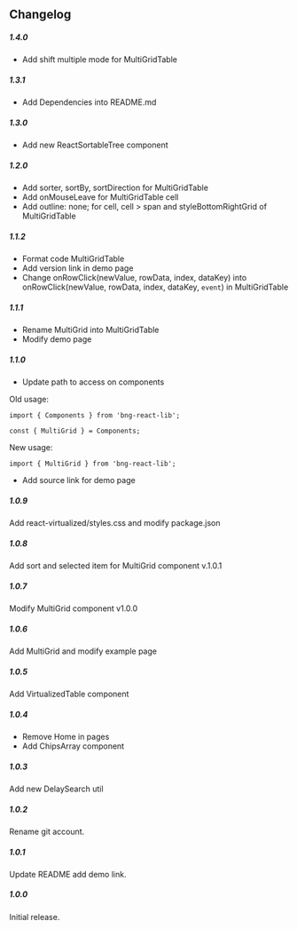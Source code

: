 ## Changelog

##### 1.4.0

- Add shift multiple mode for MultiGridTable

##### 1.3.1

- Add Dependencies into README.md

##### 1.3.0

- Add new ReactSortableTree component

##### 1.2.0

- Add sorter, sortBy, sortDirection for MultiGridTable
- Add onMouseLeave for MultiGridTable cell
- Add outline: none; for cell, cell > span and styleBottomRightGrid of MultiGridTable

##### 1.1.2

- Format code MultiGridTable
- Add version link in demo page
- Change onRowClick(newValue, rowData, index, dataKey) into onRowClick(newValue, rowData, index, dataKey, `event`) in MultiGridTable

##### 1.1.1

- Rename MultiGrid into MultiGridTable
- Modify demo page

##### 1.1.0

- Update path to access on components

Old usage:

`import { Components } from 'bng-react-lib';`

`const { MultiGrid } = Components;`

New usage:

`import { MultiGrid } from 'bng-react-lib';`

- Add source link for demo page

##### 1.0.9

Add react-virtualized/styles.css and modify package.json

##### 1.0.8

Add sort and selected item for MultiGrid component v.1.0.1

##### 1.0.7

Modify MultiGrid component v1.0.0

##### 1.0.6

Add MultiGrid and modify example page

##### 1.0.5

Add VirtualizedTable component

##### 1.0.4

- Remove Home in pages
- Add ChipsArray component

##### 1.0.3

Add new DelaySearch util

##### 1.0.2

Rename git account.

##### 1.0.1

Update README add demo link.

##### 1.0.0

Initial release.
